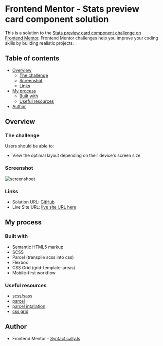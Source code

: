 # Frontend Mentor - Stats preview card component solution

This is a solution to the [Stats preview card component challenge on Frontend Mentor](https://www.frontendmentor.io/challenges/stats-preview-card-component-8JqbgoU62). Frontend Mentor challenges help you improve your coding skills by building realistic projects. 

## Table of contents

- [Overview](#overview)
  - [The challenge](#the-challenge)
  - [Screenshot](#screenshot)
  - [Links](#links)
- [My process](#my-process)
  - [Built with](#built-with)
  - [Useful resources](#useful-resources)
- [Author](#author)

## Overview

### The challenge

Users should be able to:

- View the optimal layout depending on their device's screen size

### Screenshot

![screenshoot](./screenshot/stat-preview-card-component.png)


### Links

- Solution URL: [GitHub](https://github.com/SyntacticallyJS/stat-preview-card-component)
- Live Site URL: [live site URL here](https://syntacticallyjs.github.io/stat-preview-card-component/)

## My process

### Built with

- Semantic HTML5 markup
- SCSS
- Parcel (transpile scss into css)
- Flexbox
- CSS Grid (grid-template-areas)
- Mobile-first workflow


### Useful resources
- [scss/sass](https://sass-lang.com/install) 
- [parcel](https://ja.parceljs.org/scss.html)
- [parcel intallation](https://www.brianhan.co/2018-12-18-parcel-sass/)
- [css grid](https://www.w3schools.com/css/css_grid.asp)


## Author
- Frontend Mentor - [SyntacticallyJs](https://www.frontendmentor.io/profile/SyntacticallyJS)

